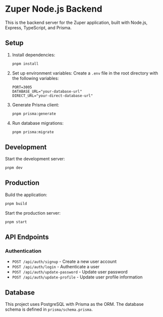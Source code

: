 # Zuper Node.js Backend

This is the backend server for the Zuper application, built with Node.js, Express, TypeScript, and Prisma.

## Setup

1. Install dependencies:
   ```bash
   pnpm install
   ```

2. Set up environment variables:
   Create a `.env` file in the root directory with the following variables:
   ```
   PORT=3005
   DATABASE_URL="your-database-url"
   DIRECT_URL="your-direct-database-url"
   ```

3. Generate Prisma client:
   ```bash
   pnpm prisma:generate
   ```

4. Run database migrations:
   ```bash
   pnpm prisma:migrate
   ```

## Development

Start the development server:
```bash
pnpm dev
```

## Production

Build the application:
```bash
pnpm build
```

Start the production server:
```bash
pnpm start
```

## API Endpoints

### Authentication

- `POST /api/auth/signup` - Create a new user account
- `POST /api/auth/login` - Authenticate a user
- `POST /api/auth/update-password` - Update user password
- `POST /api/auth/update-profile` - Update user profile information

## Database

This project uses PostgreSQL with Prisma as the ORM. The database schema is defined in `prisma/schema.prisma`. 